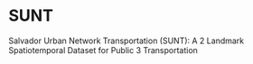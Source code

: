 # SUNT
Salvador Urban Network Transportation (SUNT): A 2 Landmark Spatiotemporal Dataset for Public 3 Transportation
